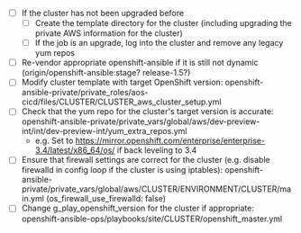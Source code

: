 - [ ] If the cluster has not been upgraded before
  - [ ] Create the template directory for the cluster (including upgrading the private AWS information for the cluster)
  - [ ] If the job is an upgrade, log into the cluster and remove any legacy yum repos
- [ ] Re-vendor appropriate openshift-ansible if it is still not dynamic  (origin/openshift-ansible:stage? release-1.5?)
- [ ] Modify cluster template with target OpenShift version: openshift-ansible-private/private_roles/aos-cicd/files/CLUSTER/CLUSTER_aws_cluster_setup.yml
- [ ] Check that the yum repo for the cluster's target version is accurate: openshift-ansible-private/private_vars/global/aws/dev-preview-int/int/dev-preview-int/yum_extra_repos.yml
  - e.g. Set to https://mirror.openshift.com/enterprise/enterprise-3.4/latest/x86_64/os/ if back leveling to 3.4
- [ ] Ensure that firewall settings are correct for the cluster (e.g. disable firewalld in config loop if the cluster is using iptables): openshift-ansible-private/private_vars/global/aws/CLUSTER/ENVIRONMENT/CLUSTER/main.yml  (os_firewall_use_firewalld: false)
- [ ] Change g_play_openshift_version for the cluster if appropriate: openshift-ansible-ops/playbooks/site/CLUSTER/openshift_master.yml